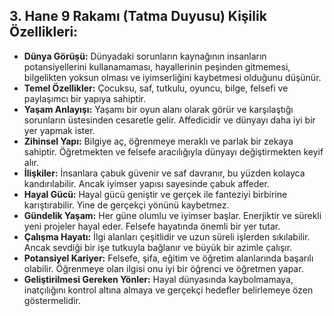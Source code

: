 ## 3. Hane 9 Rakamı (Tatma Duyusu) Kişilik Özellikleri:

* **Dünya Görüşü:** Dünyadaki sorunların kaynağının insanların potansiyellerini kullanamaması, hayallerinin peşinden gitmemesi, bilgelikten yoksun olması ve iyimserliğini kaybetmesi olduğunu düşünür.
* **Temel Özellikler:** Çocuksu, saf, tutkulu, oyuncu, bilge, felsefi ve paylaşımcı bir yapıya sahiptir.
* **Yaşam Anlayışı:** Yaşamı bir oyun alanı olarak görür ve karşılaştığı sorunların üstesinden cesaretle gelir. Affedicidir ve dünyayı daha iyi bir yer yapmak ister.
* **Zihinsel Yapı:** Bilgiye aç, öğrenmeye meraklı ve parlak bir zekaya sahiptir. Öğretmekten ve felsefe aracılığıyla dünyayı değiştirmekten keyif alır.
* **İlişkiler:** İnsanlara çabuk güvenir ve saf davranır, bu yüzden kolayca kandırılabilir. Ancak iyimser yapısı sayesinde çabuk affeder.
* **Hayal Gücü:** Hayal gücü geniştir ve gerçek ile fanteziyi birbirine karıştırabilir. Yine de gerçekçi yönünü kaybetmez.
* **Gündelik Yaşam:** Her güne olumlu ve iyimser başlar. Enerjiktir ve sürekli yeni projeler hayal eder. Felsefe hayatında önemli bir yer tutar.
* **Çalışma Hayatı:** İlgi alanları çeşitlidir ve uzun süreli işlerden sıkılabilir. Ancak sevdiği bir işe tutkuyla bağlanır ve büyük bir azimle çalışır.
* **Potansiyel Kariyer:** Felsefe, şifa, eğitim ve öğretim alanlarında başarılı olabilir. Öğrenmeye olan ilgisi onu iyi bir öğrenci ve öğretmen yapar.
* **Geliştirilmesi Gereken Yönler:** Hayal dünyasında kaybolmamaya, inatçılığını kontrol altına almaya ve gerçekçi hedefler belirlemeye özen göstermelidir. 
